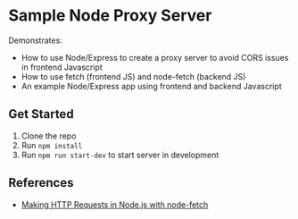


# Sample Node Proxy Server


Demonstrates:

- How to use Node/Express to create a proxy server to avoid CORS issues in frontend Javascript
- How to use fetch (frontend JS) and node-fetch (backend JS)
- An example Node/Express app using frontend and backend Javascript


## Get Started

1. Clone the repo
2. Run `npm install`
3. Run `npm run start-dev` to start server in development



## References

- [Making HTTP Requests in Node.js with node-fetch](https://stackabuse.com/making-http-requests-in-node-js-with-node-fetch/)
